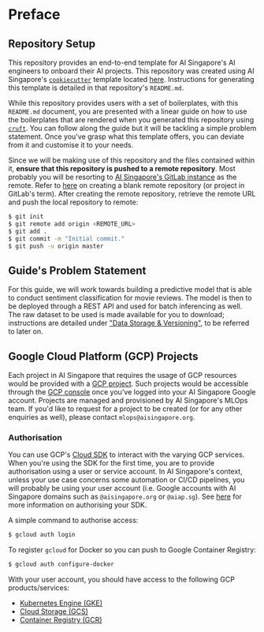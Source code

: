 # Preface

## Repository Setup

This repository provides an end-to-end template for AI
Singapore's AI engineers to onboard their AI projects. This repository
was created using AI Singapore's
[`cookiecutter`](https://cookiecutter.readthedocs.io/en/latest/)
template located
[here](https://github.com/aimakerspace/ml-project-cookiecutter-gcp).
Instructions for generating this template is detailed in that
repository's `README.md`.

While this repository provides users with a set of boilerplates,
with this `README.md` document, you are presented with a linear guide on
how to use the boilerplates that are rendered when you generated this
repository using [`cruft`](https://cruft.github.io/cruft/).
You can follow along the guide but it will be tackling a simple problem
statement.
Once you've grasp what this template offers, you can deviate from it
and customise it to your needs.

Since we will be making use of this repository and the files
contained within it, __ensure that this repository is pushed to a
remote repository__.
Most probably you will be resorting to
[AI Singapore's GitLab instance](https://gitlab.aisingapore.net/) as
the remote.
Refer to
[here](https://docs.gitlab.com/ee/user/project/working_with_projects.html#create-a-project)
on creating a blank remote repository (or project in GitLab's term).
After creating the remote repository, retrieve the remote URL and push
the local repository to remote:

```bash
$ git init
$ git remote add origin <REMOTE_URL>
$ git add .
$ git commit -m "Initial commit."
$ git push -u origin master
```

## Guide's Problem Statement

For this guide, we will work towards building a predictive model that is
able to conduct sentiment classification for movie reviews.
The model is then to be deployed through a REST API and used for batch
inferencing as well.
The raw dataset to be used is made available for you to download;
instructions are detailed under
["Data Storage & Versioning"](#data-storage--versioning),
to be referred to later on.

## Google Cloud Platform (GCP) Projects

Each project in AI Singapore that requires the usage of GCP resources
would be provided with a
[GCP project](https://cloud.google.com/docs/overview#projects). Such
projects would be accessible through the
[GCP console](https://console.cloud.google.com/home) once you've logged
into your AI Singapore Google account. Projects are managed and
provisioned by AI Singapore's MLOps team. If you'd like to request for a
project to be created (or for any other enquiries as well), please
contact `mlops@aisingapore.org`.

### Authorisation

You can use GCP's [Cloud SDK](https://cloud.google.com/sdk) to interact
with the varying GCP services.
When you're using the SDK for the first time,
you are to provide authorisation using a user or service account. In AI
Singapore's context, unless your use case concerns some automation or
CI/CD pipelines, you will probably be using your user account
(i.e. Google accounts with AI Singapore domains such as
`@aisingapore.org` or `@aiap.sg`).
See [here](https://cloud.google.com/sdk/docs/authorizing) for more
information on authorising your SDK.

A simple command to authorise access:

```bash
$ gcloud auth login
```

To register `gcloud` for Docker so you can push to
Google Container Registry:

```bash
$ gcloud auth configure-docker
```

With your user account, you should have access to the following GCP
products/services:

- [Kubernetes Engine (GKE)](https://cloud.google.com/kubernetes-engine)
- [Cloud Storage (GCS)](https://cloud.google.com/storage)
- [Container Registry (GCR)](https://cloud.google.com/container-registry)
